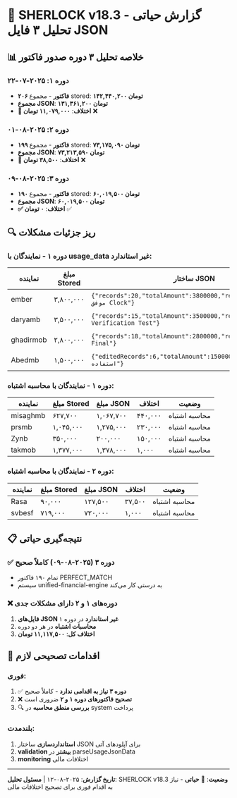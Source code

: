 # 🚨 SHERLOCK v18.3 - گزارش حیاتی تحلیل ۳ فایل JSON

## 📊 خلاصه تحلیل ۳ دوره صدور فاکتور

### دوره ۱: ۲۰۲۵-۰۷-۲۲
- **۲۰۶ فاکتور** - مجموع stored: **۱۴۲,۴۴۰,۲۰۰ تومان**
- **مجموع JSON**: **۱۳۱,۳۶۱,۲۰۰ تومان**
- **🚨 اختلاف**: **۱۱,۰۷۹,۰۰۰ تومان** ❌

### دوره ۲: ۲۰۲۵-۰۸-۰۱
- **۱۹۹ فاکتور** - مجموع stored: **۷۳,۱۷۵,۰۹۰ تومان**
- **مجموع JSON**: **۷۳,۲۱۳,۵۹۰ تومان**
- **🚨 اختلاف**: **۳۸,۵۰۰ تومان** ❌

### دوره ۳: ۲۰۲۵-۰۸-۰۹
- **۱۹۰ فاکتور** - مجموع stored: **۶۰,۰۱۹,۵۰۰ تومان**
- **مجموع JSON**: **۶۰,۰۱۹,۵۰۰ تومان**
- **✅ اختلاف**: **۰ تومان** ✅

## 🔍 ریز جزئیات مشکلات

### دوره ۱ - نمایندگان با usage_data غیر استاندارد:

| نماینده | مبلغ Stored | ساختار JSON | وضعیت |
|---------|-------------|-------------|--------|
| ember | ۳,۸۰۰,۰۰۰ | `{"records":20,"totalAmount":3800000,"reason":"تست نهایی موفق Clock"}` | غیر استاندارد |
| daryamb | ۳,۵۰۰,۰۰۰ | `{"records":15,"totalAmount":3500000,"reason":"Final Verification Test"}` | غیر استاندارد |
| ghadirmob | ۲,۸۰۰,۰۰۰ | `{"records":18,"totalAmount":2800000,"reason":"Clock Test Final"}` | غیر استاندارد |
| Abedmb | ۱,۵۰۰,۰۰۰ | `{"editedRecords":6,"totalAmount":1500000,"reason":"افزایش استفاده"}` | غیر استاندارد |

### دوره ۱ - نمایندگان با محاسبه اشتباه:

| نماینده | مبلغ Stored | مبلغ JSON | اختلاف | وضعیت |
|---------|-------------|-----------|---------|--------|
| misaghmb | ۶۲۷,۷۰۰ | ۱,۰۶۷,۷۰۰ | ۴۴۰,۰۰۰ | محاسبه اشتباه |
| prsmb | ۱,۰۴۵,۰۰۰ | ۱,۲۷۵,۰۰۰ | ۲۳۰,۰۰۰ | محاسبه اشتباه |
| Zynb | ۳۵۰,۰۰۰ | ۲۰۰,۰۰۰ | ۱۵۰,۰۰۰ | محاسبه اشتباه |
| takmob | ۱,۳۷۷,۰۰۰ | ۱,۳۷۸,۰۰۰ | ۱,۰۰۰ | محاسبه اشتباه |

### دوره ۲ - نمایندگان با محاسبه اشتباه:

| نماینده | مبلغ Stored | مبلغ JSON | اختلاف | وضعیت |
|---------|-------------|-----------|---------|--------|
| Rasa | ۹۰,۰۰۰ | ۱۲۷,۵۰۰ | ۳۷,۵۰۰ | محاسبه اشتباه |
| svbesf | ۷۱۹,۰۰۰ | ۷۲۰,۰۰۰ | ۱,۰۰۰ | محاسبه اشتباه |

## 📋 نتیجه‌گیری حیاتی

### ✅ دوره ۳ (۲۰۲۵-۰۸-۰۹) کاملاً صحیح
- تمام ۱۹۰ فاکتور PERFECT_MATCH
- سیستم unified-financial-engine به درستی کار می‌کند

### ❌ دوره‌های ۱ و ۲ دارای مشکلات جدی
1. **فایل‌های JSON غیر استاندارد** در دوره ۱
2. **محاسبات اشتباه** در هر دو دوره
3. **اختلاف کل**: **۱۱,۱۱۷,۵۰۰ تومان**

## 🔧 اقدامات تصحیحی لازم

### فوری:
1. ✅ **دوره ۳ نیاز به اقدامی ندارد** - کاملاً صحیح
2. ❌ **تصحیح فاکتورهای دوره ۱ و ۲** ضروری است
3. 🔍 **بررسی منطق محاسبه** در system پرداخت

### بلندمدت:
1. **استانداردسازی** ساختار JSON برای آپلودهای آتی
2. **validation بیشتر** در parseUsageJsonData
3. **monitoring** اختلافات مالی

---
**تاریخ گزارش**: ۲۰۲۵-۰۸-۱۲ | **مسئول تحلیل**: SHERLOCK v18.3
**وضعیت**: 🚨 **حیاتی** - نیاز به اقدام فوری برای تصحیح اختلافات مالی